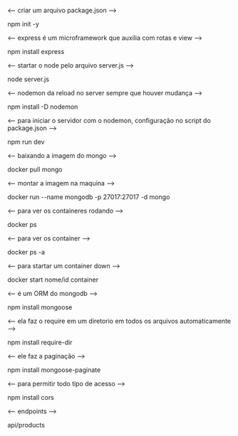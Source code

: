 ﻿<-- criar um arquivo package.json -->

npm init -y

<-- express é um microframework que auxilia com rotas e view -->

npm install express

<-- startar o node pelo arquivo server.js -->

node server.js

<-- nodemon da reload no server sempre que houver mudança -->

npm install -D nodemon

<-- para iniciar o servidor com o nodemon, configuração no script do package.json -->

npm run dev

<-- baixando a imagem do mongo -->

docker pull mongo


<-- montar a imagem na maquina -->

docker run --name mongodb -p 27017:27017 -d mongo

<-- para ver os containeres rodando -->

docker ps

<-- para ver os container -->

docker ps -a

<-- para startar um container down -->

docker start nome/id container

<-- é um ORM do mongodb -->

npm install mongoose

<-- ela faz o require em um diretorio em todos os arquivos automaticamente -->

npm install require-dir

<-- ele faz a paginação -->

npm install mongoose-paginate

<-- para permitir todo tipo de  acesso -->

npm install cors

<-- endpoints -->

api/products


